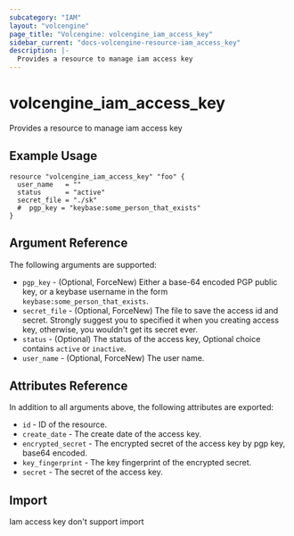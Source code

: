 ```yaml
---
subcategory: "IAM"
layout: "volcengine"
page_title: "Volcengine: volcengine_iam_access_key"
sidebar_current: "docs-volcengine-resource-iam_access_key"
description: |-
  Provides a resource to manage iam access key
---
```

# volcengine_iam_access_key
Provides a resource to manage iam access key
## Example Usage
```hcl
resource "volcengine_iam_access_key" "foo" {
  user_name   = ""
  status      = "active"
  secret_file = "./sk"
  #  pgp_key = "keybase:some_person_that_exists"
}
```
## Argument Reference
The following arguments are supported:
* `pgp_key` - (Optional, ForceNew) Either a base-64 encoded PGP public key, or a keybase username in the form `keybase:some_person_that_exists`.
* `secret_file` - (Optional, ForceNew) The file to save the access id and secret. Strongly suggest you to specified it when you creating access key, otherwise, you wouldn't get its secret ever.
* `status` - (Optional) The status of the access key, Optional choice contains `active` or `inactive`.
* `user_name` - (Optional, ForceNew) The user name.

## Attributes Reference
In addition to all arguments above, the following attributes are exported:
* `id` - ID of the resource.
* `create_date` - The create date of the access key.
* `encrypted_secret` - The encrypted secret of the access key by pgp key, base64 encoded.
* `key_fingerprint` - The key fingerprint of the encrypted secret.
* `secret` - The secret of the access key.


## Import
Iam access key don't support import

